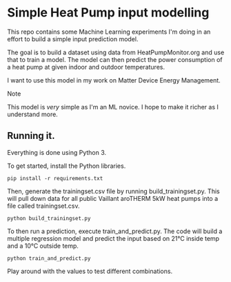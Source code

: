 # Simple Heat Pump input modelling

This repo contains some Machine Learning experiments I'm doing in an effort to build a simple input prediction model.

The goal is to build a dataset using data from HeatPumpMonitor.org and use that to train a model. The model can then predict the power consumption of a heat pump at given indoor and outdoor temperatures.

I want to use this model in my work on Matter Device Energy Management.

> [!NOTE]
> This model is *very* simple as I'm an ML novice. I hope to make it richer as I understand more.

## Running it.

Everything is done using Python 3. 

To get started, install the Python libraries. 

```
pip install -r requirements.txt
```

Then, generate the trainingset.csv file by running build_trainingset.py. This will pull down data for all public Vaillant aroTHERM 5kW heat pumps into a file called trainingset.csv.

```
python build_trainingset.py
```

To then run a prediction, execute train_and_predict.py. The code will build a multiple regression model and predict the input based on 21°C inside temp and a 10°C outside temp.

```
python train_and_predict.py
```

Play around with the values to test different combinations.



